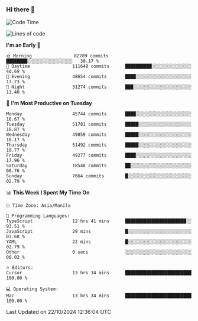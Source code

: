 ### Hi there 👋

<!--START_SECTION:waka-->
![Code Time](http://img.shields.io/badge/Code%20Time-5%2C656%20hrs%2029%20mins-blue)

![Lines of code](https://img.shields.io/badge/From%20Hello%20World%20I%27ve%20Written-121.0%20million%20lines%20of%20code-blue)

**I'm an Early 🐤** 

```text
🌞 Morning                82789 commits       ████████░░░░░░░░░░░░░░░░░   30.17 % 
🌆 Daytime                111648 commits      ██████████░░░░░░░░░░░░░░░   40.69 % 
🌃 Evening                48654 commits       ████░░░░░░░░░░░░░░░░░░░░░   17.73 % 
🌙 Night                  31274 commits       ███░░░░░░░░░░░░░░░░░░░░░░   11.40 % 
```
📅 **I'm Most Productive on Tuesday** 

```text
Monday                   45744 commits       ████░░░░░░░░░░░░░░░░░░░░░   16.67 % 
Tuesday                  51781 commits       █████░░░░░░░░░░░░░░░░░░░░   18.87 % 
Wednesday                49859 commits       █████░░░░░░░░░░░░░░░░░░░░   18.17 % 
Thursday                 51492 commits       █████░░░░░░░░░░░░░░░░░░░░   18.77 % 
Friday                   49277 commits       ████░░░░░░░░░░░░░░░░░░░░░   17.96 % 
Saturday                 18548 commits       ██░░░░░░░░░░░░░░░░░░░░░░░   06.76 % 
Sunday                   7664 commits        █░░░░░░░░░░░░░░░░░░░░░░░░   02.79 % 
```


📊 **This Week I Spent My Time On** 

```text
🕑︎ Time Zone: Asia/Manila

💬 Programming Languages: 
TypeScript               12 hrs 41 mins      ███████████████████████░░   93.51 % 
JavaScript               29 mins             █░░░░░░░░░░░░░░░░░░░░░░░░   03.68 % 
YAML                     22 mins             █░░░░░░░░░░░░░░░░░░░░░░░░   02.79 % 
Other                    0 secs              ░░░░░░░░░░░░░░░░░░░░░░░░░   00.02 % 

🔥 Editors: 
Cursor                   13 hrs 34 mins      █████████████████████████   100.00 % 

💻 Operating System: 
Mac                      13 hrs 34 mins      █████████████████████████   100.00 % 
```


 Last Updated on 22/10/2024 12:36:04 UTC
<!--END_SECTION:waka-->


<!--
**rad182/rad182** is a ✨ _special_ ✨ repository because its `README.md` (this file) appears on your GitHub profile.

Here are some ideas to get you started:

- 🔭 I’m currently working on ...
- 🌱 I’m currently learning ...
- 👯 I’m looking to collaborate on ...
- 🤔 I’m looking for help with ...
- 💬 Ask me about ...
- 📫 How to reach me: ...
- 😄 Pronouns: ...
- ⚡ Fun fact: ...
-->
